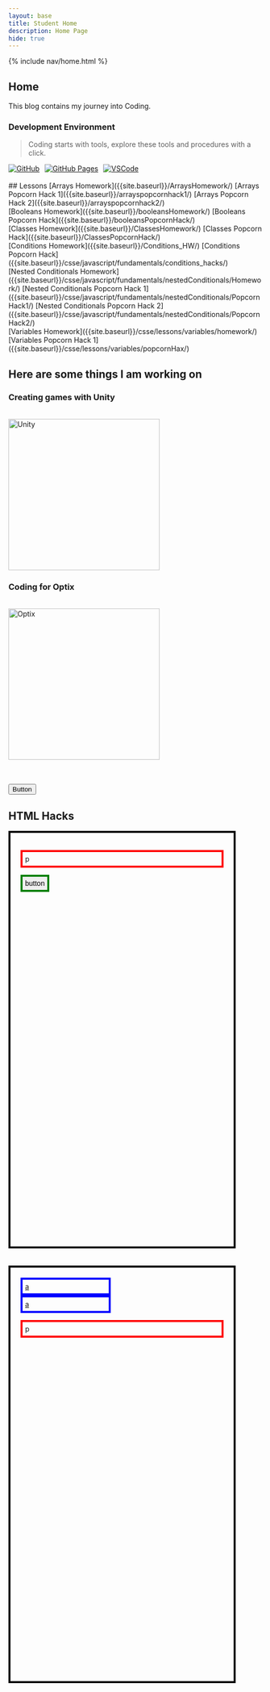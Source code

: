 ```yaml
---
layout: base
title: Student Home 
description: Home Page
hide: true
---
```


{% include nav/home.html %}

## Home

This blog contains my journey into Coding.

### Development Environment

> Coding starts with tools, explore these tools and procedures with a click.

<div style="display: flex; flex-wrap: wrap; gap: 10px;">
    <a href="https://github.com/andrewg5/andrews-blog">
        <img src="https://img.shields.io/badge/GitHub-181717?style=for-the-badge&logo=github&logoColor=white" alt="GitHub">
    </a>
    <a href="https://andrewg5.github.io/andrews-blog/">
        <img src="https://img.shields.io/badge/GitHub%20Pages-327FC7?style=for-the-badge&logo=github&logoColor=white" alt="GitHub Pages">
    </a>
    <a href="https://vscode.dev/">
        <img src="https://img.shields.io/badge/VSCode-007ACC?style=for-the-badge&logo=visual-studio-code&logoColor=white" alt="VSCode">
    </a>
</div>

<br>
## Lessons
[Arrays Homework]({{site.baseurl}}/ArraysHomework/)
[Arrays Popcorn Hack 1]({{site.baseurl}}/arrayspopcornhack1/)
[Arrays Popcorn Hack 2]({{site.baseurl}}/arrayspopcornhack2/)
<br>
[Booleans Homework]({{site.baseurl}}/booleansHomework/)
[Booleans Popcorn Hack]({{site.baseurl}}/booleansPopcornHack/)
<br>
[Classes Homework]({{site.baseurl}}/ClassesHomework/)
[Classes Popcorn Hack]({{site.baseurl}}/ClassesPopcornHack/)
<br>
[Conditions Homework]({{site.baseurl}}/Conditions_HW/)
[Conditions Popcorn Hack]({{site.baseurl}}/csse/javascript/fundamentals/conditions_hacks/)
<br>
[Nested Conditionals Homework]({{site.baseurl}}/csse/javascript/fundamentals/nestedConditionals/Homework/)
[Nested Conditionals Popcorn Hack 1]({{site.baseurl}}/csse/javascript/fundamentals/nestedConditionals/PopcornHack1/)
[Nested Conditionals Popcorn Hack 2]({{site.baseurl}}/csse/javascript/fundamentals/nestedConditionals/PopcornHack2/)
<br>
[Variables Homework]({{site.baseurl}}/csse/lessons/variables/homework/)
[Variables Popcorn Hack 1]({{site.baseurl}}/csse/lessons/variables/popcornHax/)


<br>

## Here are some things I am working on

### Creating games with Unity
<br>
<img src="{{site.baseurl}}/images/unity.png" alt="Unity" style="width: 300px; height: auto;">

### Coding for Optix
<br>
<img src="{{site.baseurl}}/images/optix.png" alt="Optix" style="width: 300px; height: auto;">

<br>
<br>
<br>

<button> Button </button>


## HTML Hacks



<div style="border: 4px solid black; padding: 20px;  width: 80%; height: 20%">
  <p style="border: 4px solid red; font-size: 1em; padding: 5px;">p</p>
  <button style="border: 4px solid green; font-size: 1em; padding: 5px;">button</button>
</div>

<br>
<br>

<div style="border: 4px solid black; padding: 20px; width: 80%; height: 20%">
  <a style="border: 4px solid blue; font-size: 1em; padding: 5px; display: block; width: 40%;" href="https://github.com/andrewg5/andrews-blog">a</a>
  <a style="border: 4px solid blue; font-size: 1em; padding: 5px; display: block; width: 40%;" href="https://github.com/andrewg5/andrews-blog">a</a>
  <p style="border: 4px solid red; font-size: 1em; padding: 5px;">p</p>
</div>
